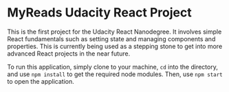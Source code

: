 # MyReads Udacity React Project

This is the first project for the Udacity React Nanodegree.  It involves simple
React fundamentals such as setting state and managing components and properties.
This is currently being used as a stepping stone to get into more advanced React
projects in the near future.

To run this application, simply clone to your machine, `cd` into the directory,
and use `npm install` to get the required node modules.  Then, use `npm start` to
open the application.
